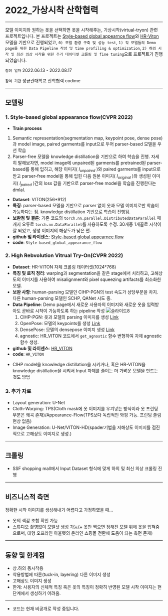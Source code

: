 # 2022_가상시착 산학협력
---

모델 이미지와 원하는 옷을 선택하면 옷을 시착해주는, 가상시착(virtual-tryon) 관련 프로젝트입니다. 본 프로젝트는 [Style-based global appearnce flow](https://github.com/SenHe/Flow-Style-VTON#style-based-global-appearance-flow-for-virtual-try-on-cvpr-2022)와 [HR-Viton](https://github.com/sangyun884/HR-VITON) 모델을 기반으로 진행되었고, `0) 모델 환경 구축 및 성능 test`, `1) 각 모델들의 Demo page를 위한 Data Pipeline 작성 및 time profiling & optimization`, `2) 하의 시착 및 최신 의상 시착을 위한 추가 데이터셋 크롤링 및 fine tuning`으로 프로젝트가 진행되었습니다. 

`참여 일자` 2022.06.13 - 2022.08.17

`참여 기관` 성균관대학교 산학협력 codime

---
## 모델링
### 1. Style-based global appearance flow(CVPR 2022)
- <b>Train process</b>
1) Semantic representation(segmentation map, keypoint pose, dense pose)과 model image, paired garments를 input으로 두어 parser-based 모델을 우선 학습 
2) Parser-free 모델을 knowledge distillation을 기반으로 하여 학습을 진행. 자세히 말해보자면, model image에 unpaired된 garments를 pretrained된 parser-based를 통해 입히고, 해당 이미지( $I_{unpaired}$ )와 paired garments를 input으로 받고 parser-free model을 통해 입힌 다음 원본 이미지( $I_{original}$ )와 생성된 이미지( $I_{paired}$ )간의 loss 값을 기반으로 parser-free model을 학습을 진행한다는 dmlal.
- <b>Dataset</b>: VITON(256*912)
- <b>특징</b>: parser-based 모델을 기반으로 parser 없이 옷과 모델 이미지로만 학습이 가능하다는 점. knowledge distillation 기반으로 학습이 진행됨.
- <b>보완점 및 결론</b>: 기존 코드의 `torch.nn.parallel.DistributedDataParallel` 패캐지 오류로 `torch.nn.DataParallel`를 사용하도록 수정. 30개중 1개꼴로 시착이 잘 되었고, 생성 이미지의 해상도가 낮은 편.
- <b>github 및 라이센스</b>: [Style-based global appearnce flow](https://github.com/SenHe/Flow-Style-VTON#style-based-global-appearance-flow-for-virtual-try-on-cvpr-2022)
- <b>code</b>: `Style-based_global_appearance_flow`


### 2. High Rebvolution Vitrual Try-On(CVPR 2022)
- <b>Dataset</b>: HR-VITON 자체 크롤링 데이터셋(1024*768)
- <b>특징 및 로직 정리</b>: warping과 segmentation을 같은 stage에서 처리하고, 고해상도의 이미지를 사용하여 misalignment와 pixel squeezing artifacts를 최소화한 모델.
- <b>보완 사항</b>: human-parsing 모델인 CIHP-PGN의 test 속도가 상당부분을 차지. 다른 human-parsing 모델인 SCHP, QANet 시도 중. 
- <b>Data Pipeline</b>: Demo page에서 새로운 사용자의 이미지와 새로운 옷을 입력받아도 곧바로 시착이 가능하도록 하는 pipeline 작성 
![슬라이드8](https://user-images.githubusercontent.com/67568001/184663263-61bbe886-edab-473b-b197-2f8477c9a3bb.JPG)
  1) CIHP-PGN: 옷과 모델의 parsing 이미지를 생성 [Link](https://github.com/Engineering-Course/CIHP_PGN)
  2) OpenPose: 모델의 keypoints를 생성 [Link](https://github.com/CMU-Perceptual-Computing-Lab/openpose)
  3) DensePose: 모델의 densepose 이미지 생성 [Link](https://github.com/facebookresearch/detectron2)
  4) agnostic: HR_VITON 코드에서 `get_agnostic` 함수 변형하여 자체 agnostic 함수 생성.
- <b>github 및 라이센스</b>: [HR_VITON](https://github.com/sangyun884/HR-VITON)
- <b>code</b>: `HR_VITON`
 
* CIHP model을 knowledge distillation을 시키거나, 혹은 HR-VITON을 knowledge distillation을 시켜서 Input 자체를 줄이는 더 가벼운 모델을 만드는 것도 방법


### 3. 추가 자료
- Layout generation: U-Net
- Cloth-Warping: TPS(Cloth mask에 옷 이미지를 우겨넣는 방식이라 옷 프린팅 부분은 왜곡 존재)/Appearance-Flow(TPS보다 독립적인 와핑 가능. 프린팅 쏠림 현상 없음)
- Image Generation: U-Net/VITON-HD(spader기법을 저해상도 이미지를 점진적으로 고해상도 이미지로 생성.)

---
## 크롤링
- SSF shopping mall에서 Input Dataset 형식에 맞게 하의 및 최신 의상 크롤링 진행

---
## 비즈니스적 측면 
정확한 시착 이미지를 생성해내기 어렵다고 가정하였을 때...
- 옷의 색감 조합 확인 가능
- 스튜디오 촬영없이 모델샷 생성 가능(+ 옷만 찍으면 정해진 모델 위에 옷을 입혀줌으로써, 대형 오프라인 아울렛의 온라인 쇼핑몰 전환에 도움이 되는 측면 존재)

---
## 동향 및 한계점
- 상.하의 동시착용
- 착용방법에 따른(tuck-in, layering) 다른 이미지 생성
- 고해상도 이미지 생성
- 한계: 사용자의 신체적 특징 혹은 옷의 특징이 정확히 반영된 모델 시착 이미지는 현 단계에서 생성하기 어려움.

---
* 코드는 현재 비공개로 작성 중입니다.


